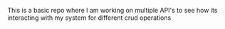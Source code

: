 This is a basic repo where I am working on multiple API's to see how its interacting with my system for different crud operations